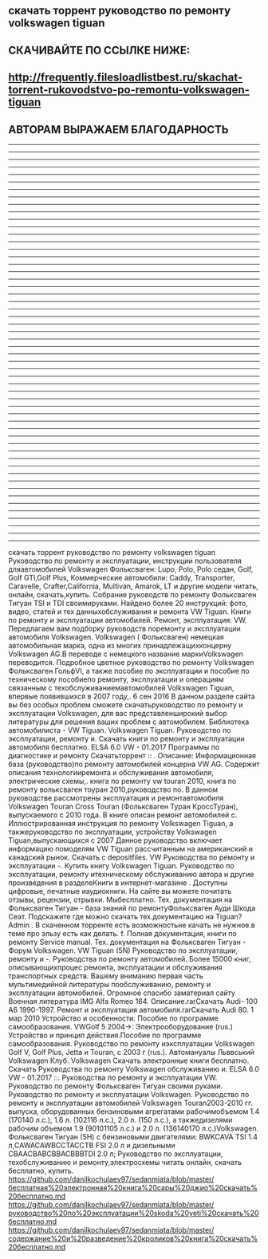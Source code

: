 скачать торрент руководство по ремонту volkswagen tiguan
--------------------------------------------------
СКАЧИВАЙТЕ ПО ССЫЛКЕ НИЖЕ:
--------------------------------------------------
http://frequently.filesloadlistbest.ru/skachat-torrent-rukovodstvo-po-remontu-volkswagen-tiguan
--------------------------------------------------
АВТОРАМ ВЫРАЖАЕМ БЛАГОДАРНОСТЬ
--------------------------------------------------
--------------------------------------------------
--------------------------------------------------
--------------------------------------------------
--------------------------------------------------
--------------------------------------------------
--------------------------------------------------
--------------------------------------------------
--------------------------------------------------
--------------------------------------------------
--------------------------------------------------
--------------------------------------------------
--------------------------------------------------
--------------------------------------------------
--------------------------------------------------
--------------------------------------------------
--------------------------------------------------
--------------------------------------------------
--------------------------------------------------
--------------------------------------------------
--------------------------------------------------
--------------------------------------------------
--------------------------------------------------
--------------------------------------------------
--------------------------------------------------
--------------------------------------------------
--------------------------------------------------
--------------------------------------------------
--------------------------------------------------
--------------------------------------------------
--------------------------------------------------
--------------------------------------------------
--------------------------------------------------
--------------------------------------------------
--------------------------------------------------
--------------------------------------------------
--------------------------------------------------
--------------------------------------------------
--------------------------------------------------
--------------------------------------------------
--------------------------------------------------
--------------------------------------------------
--------------------------------------------------
--------------------------------------------------
--------------------------------------------------
--------------------------------------------------
--------------------------------------------------
--------------------------------------------------
--------------------------------------------------
--------------------------------------------------
--------------------------------------------------
--------------------------------------------------
--------------------------------------------------
--------------------------------------------------
--------------------------------------------------
скачать торрент руководство по ремонту volkswagen tiguan Руководство по ремонту и эксплуатации, инструкции пользователя дляавтомобилей Volkswagen  Фольксваген: Lupo, Polo, Polo седан, Golf, Golf GTI,Golf Plus,  Коммерческие автомобили: Caddy, Transporter, Caravelle, Crafter,California, Multivan, Amarok, LT и другие модели читать, онлайн, скачать,купить. Собрание руководств по ремонту Фольксваген Тигуан TSI и TDI своимируками. Найдено более 20 инструкций: фото, видео, статей и тех данныхобслуживания и ремонта VW Tiguan. Книги по ремонту и эксплуатации автомобилей. Ремонт, эксплуатация: VW. Передлагаем вам подборку руководств поремонту и эксплуатации автомобиля Volkswagen. Volkswagen ( Фольксваген) немецкая автомобильная марка, одна из многих принадлежащихконцерну Volkswagen AG.В переводе с немецкого название маркиVolkswagen переводится. Подробное цветное руководство по ремонту Volkswagen Фольксваген ГольфVI, а также пособие по эксплуатации и пособие по техническому  пособиепо ремонту, эксплуатации и операциям связанным с техобслуживаниемавтомобилей Volkswagen Tiguan, впервые появившихся в 2007 году,. 6 сен 2016  В данном разделе сайта вы без особых проблем сможете скачатьруководство по ремонту и эксплуатации Volkswagen, для вас представленширокий выбор литературы для решения ваших проблем с автомобилем. Библиотека автомобилиста - VW Tiguan. Volkswagen Tiguan. Руководство по эксплуатации, ремонту и. Скачать книги по ремонту и эксплуатации автомобиля бесплатно. ELSA 6.0 VW - 01.2017  Программы по диагностике и ремонту  Скачатьторрент :: .  Описание: Информационная база (руководство)по ремонту автомобилей концерна VW AG. Содержит описания технологииремонта и обслуживания автомобиля, электрические схемы,. книга по ремонту vw touran 2010, книга по ремонту вольксваген тоуран 2010,руководство по. В данном руководстве рассмотрены эксплуатация и ремонтавтомобиля Volkswagen Touran  Cross Touran (Фольксваген Туран  КроссТуран), выпускаемого с 2010 года. В книге описан ремонт автомобилей с. Иллюстрированная инструкция по ремонту Volkswagen Tiguan, а такжеруководство по эксплуатации, устройству Volkswagen Tiguan,выпускающихся с 2007  Данное руководство включает информацию помоделям VW Tiguan рассчитанным на американский и канадский рынок. Скачать c depositfiles. VW Руководства по ремонту и эксплуатации -. Купить книгу Volkswagen Tiguan. Руководство по эксплуатации, ремонту итехническому обслуживанию автора и другие произведения в разделеКниги в интернет-магазине . Доступны цифровые, печатные иаудиокниги. На сайте вы можете почитать отзывы, рецензии, отрывки. Мыбесплатно. Тех. документация на Фольксваген Тигуан - база знаний по ремонтуФольксваген Ауди Шкода Сеат.  Подскажите где можно скачать тех.документацию на Tiguan? Admin . В скаченном торренте есть возможностьне качать не нужное.в теме про эльзу есть как делать. f.
Полная документация, книги по ремонту  Service manual. Тех. документация на Фольксваген Тигуан - Форум Volkswagen. VW Tiguan (5N) Руководство по эксплуатации, ремонту и  -. Руководства по ремонту автомобилей. Более 15000 книг, описывающихпроцес ремонта, эксплуатации и обслуживания транспортных средств. Вашему вниманию первая часть мультимедийной литературы пообслуживанию, ремонту и эксплуатации автомобилей. Огромное спасибо заматериал сайту Военная литература IMG Alfa Romeo 164. Описание.rarСкачать Audi- 100 A6 1990-1997. Ремонт и эксплуатация автомобиля.rarСкачать Audi 80. 1 мар 2010  Устройство и особенности. Пособие по программе самообразования. VWGolf 5 2004->: Электрооборудование (rus.) Устройство и принцип действия.Пособие по программе самообразования. Руководство по ремонту иэксплуатации Volkswagen Golf V, Golf Plus, Jetta и Touran, с 2003 г (rus.). Автомануалы  Льввський Volkswagen Клуб. Volkswagen  Скачать электронные книги бесплатно. Скачать Руководства по ремонту Volkswagen обслуживанию и. ELSA 6.0 VW - 01.2017 ::. Руководства по ремонту и эксплуатации VW. Руководство по ремонту Фольксваген Тигуан своими руками. Руководство по ремонту и эксплуатации Volkswagen. Руководство по ремонту и эксплуатации автомобилей Volkswagen Touran2003-2010 гг. выпуска, оборудованных бензиновыми агрегатами рабочимобъемом 1.4 (170140 л.с.), 1.6 л. (102116 л.с.), 2.0 л. (150 л.с.), а такжедизелями рабочим объемом 1.9 (90101105 л.с.) и 2.0 л. (136140170 л.с.)Volkswagen. Фольксваген Тигуан (5Н) с бензиновыми двигателями: BWKCAVA TSI 1.4 л,CAWACAWBCCTACCTB FSI 2.0 л и дизельными CBAACBABCBBACBBBTDI 2.0 л; Руководство по эксплуатации, техобслуживанию и ремонту,электросхемы читать онлайн, скачать бесплатно, купить.
https://github.com/danilkochulaev97/sedanmiata/blob/master/бесплатная%20электронная%20книга%20сары%20джио%20скачать%20бесплатно.md
https://github.com/danilkochulaev97/sedanmiata/blob/master/руководство%20по%20эксплуатации%20skoda%20yeti%20скачать%20бесплатно.md
https://github.com/danilkochulaev97/sedanmiata/blob/master/содержание%20и%20разведение%20кроликов%20книга%20скачать%20бесплатно.md